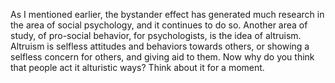 As I mentioned earlier, the bystander effect has generated much research in the
area of social psychology, and it continues to do so. Another area of study, of
pro-social behavior, for psychologists, is the idea of altruism. Altruism is
selfless attitudes and behaviors towards others, or showing a selfless concern
for others, and giving aid to them. Now why do you think that people act it
alturistic ways? Think about it for a moment.
